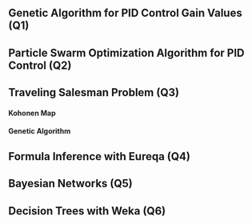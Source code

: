 ## Genetic Algorithm for PID Control Gain Values (Q1)

## Particle Swarm Optimization Algorithm for PID Control (Q2)

## Traveling Salesman Problem (Q3)

#### Kohonen Map

#### Genetic Algorithm

## Formula Inference with Eureqa (Q4)

## Bayesian Networks (Q5)

## Decision Trees with Weka (Q6)
